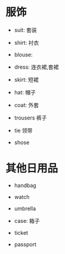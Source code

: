 # 服饰
* suit: 套装  
* shirt: 衬衣  
* blouse:   

* dress: 连衣裙,套裙  
* skirt: 短裙  

* hat: 帽子  
* coat: 外套  

* trousers 裤子   
* tie 领带 
* shose

# 其他日用品 
* handbag     
* watch     
* umbrella  
    
* case: 箱子 

* ticket    
* passport